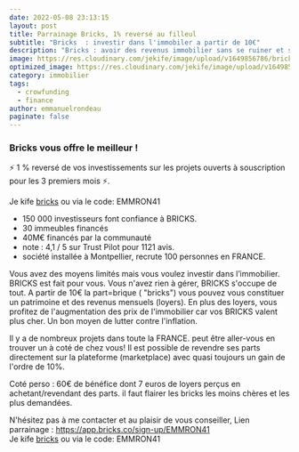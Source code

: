 ```yaml
---
date: 2022-05-08 23:13:15
layout: post
title: Parrainage Bricks, 1% reversé au filleul
subtitle: "Bricks  : investir dans l'immobiler a partir de 10€"
description: "Bricks : avoir des revenus immobilier sans se ruiner et sans emprunter"
image: https://res.cloudinary.com/jekife/image/upload/v1649856786/bricks_t37jox.jpg
optimized_image: https://res.cloudinary.com/jekife/image/upload/v1649856786/bricks_t37jox.jpg
category: immobilier
tags:
  - crowfunding
  - finance
author: emmanuelrondeau
paginate: false
---
```

### Bricks vous offre le meilleur !

⚡ 1 % reversé de vos investissements sur les projets ouverts à souscription pour les 3 premiers mois ⚡.

Je kife [bricks](https://app.bricks.co/sign-up/EMMRON41) ou via le code: EMMRON41

* 150 000 investisseurs font confiance à BRICKS.
* 30 immeubles financés
* 40M€ financés par la communauté
* note : 4,1 / 5 sur Trust Pilot pour 1121 avis.
* société installée à Montpellier, recrute 100 personnes en FRANCE.

Vous avez des moyens limités mais vous voulez investir dans l’immobilier. BRICKS est fait pour vous. Vous n'avez rien à gérer, BRICKS s'occupe de tout.
A partir de 10€ la part=brique ( "bricks") vous pouvez vous constituer un patrimoine et des revenus mensuels (loyers).
En plus des loyers, vous profitez de l'augmentation des prix de l'immobilier car vos BRICKS valent plus cher. Un bon moyen de lutter contre l'inflation.

Il y a de nombreux projets dans toute la FRANCE. peut être aller-vous en trouver un à coté de chez vous!
Il est possible de revendre ses parts directement sur la plateforme (marketplace) avec quasi toujours un gain de l'ordre de 10%.

Coté perso : 60€ de bénéfice dont 7 euros de loyers perçus en achetant/revendant des parts. il faut flairer les bricks les moins chères et les plus demandées.

N'hésitez pas à me contacter et au plaisir de vous conseiller,
Lien parrainage : https://app.bricks.co/sign-up/EMMRON41 \
Je kife [bricks](https://app.bricks.co/sign-up/EMMRON41) ou via le code: EMMRON41